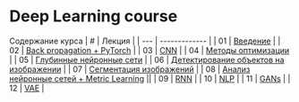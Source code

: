 # Deep Learning course

Содержание курса
| # | Лекция  |
| --- | ------------- |
| 01 | [Введение](2023_spring/lecture1)  |
| 02 | [Back propagation + PyTorch](2023_spring/lecture2)  |
| 03 | [CNN](2023_spring/lecture3)  |
| 04 | [Методы оптимизации](2023_spring/lecture4)  |
| 05 | [Глубинные нейронные сети](2023_spring/lecture5)  |
| 06 | [Детектирование объектов на изображении](2023_spring/lecture6)  |
| 07 | [Сегментация изображений](2023_spring/lecture7)  |
| 08 | [Анализ нейронные сетей + Metric Learning](2023_spring/lecture8)  ||
| 09 | [RNN](2023_spring/lecture9)  |
| 10 | [NLP](2023_spring/lecture10)  |
| 11 | [GANs](2023_spring/lecture11)  |
| 12 | [VAE](2023_spring/lecture12)  |
